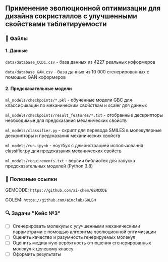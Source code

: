 ## Применение эволюционной оптимизации для дизайна сокристаллов с улучшенными свойствами таблетируемости
### :memo: Файлы
#### 1. Данные
`data/database_CCDC.csv` - база данных из 4227 реальных коформеров

`data/database_GAN.csv` - база данных из 10 000 сгенерированных с помощью GAN коформеров
#### 2. Предсказательные модели
`ml_models/checkpoints/*.pkl` - обученные модели GBC для классификации по механическим свойствам и scaler для данных

`ml_models/checkpoints/result_features/*.txt` - отобранные дескрипторы необходимые для предсказания механических свойств

`ml_models/classifier.py` - скрипт для перевода SMILES в молекулярные дескрипторы и предсказания механических свойств

`ml_models/run.ipynb` - ноутбук с демонстрацией использования classifier.py для предсказания механических свойств

`ml_models/requirements.txt` - версии библиотек для запуска предсказательных моделей (Python 3.8)

### :link: Полезные ссылки
GEMCODE: `https://github.com/ai-chem/GEMCODE`

GOLEM: `https://github.com/aimclub/GOLEM`

### :mag: Задачи "Кейс №3"
- [ ] Сгенерировать молекулы с улучшенными механическими параметрами с помощью алгоритма эволюционной оптимизации
- [ ] Оценить качество и разумность генерируемых молекул
- [ ] Оценить медианную вероятность отношения сгенерированных молекул к целевому классу
- [ ] Оформить результаты
